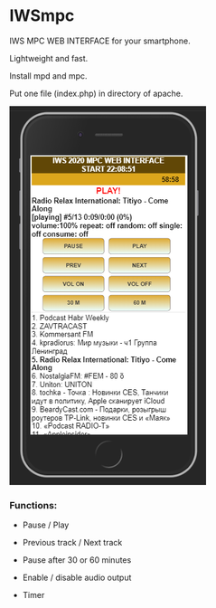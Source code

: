 # IWSmpc

IWS MPC WEB INTERFACE for your smartphone.

Lightweight and fast. 

Install mpd and mpc.

Put one file (index.php) in directory of apache. 

![Screenshot](iwsmpc.png)


### Functions:

- Pause / Play

- Previous track / Next track

- Pause after 30 or 60 minutes

- Enable / disable audio output

- Timer

